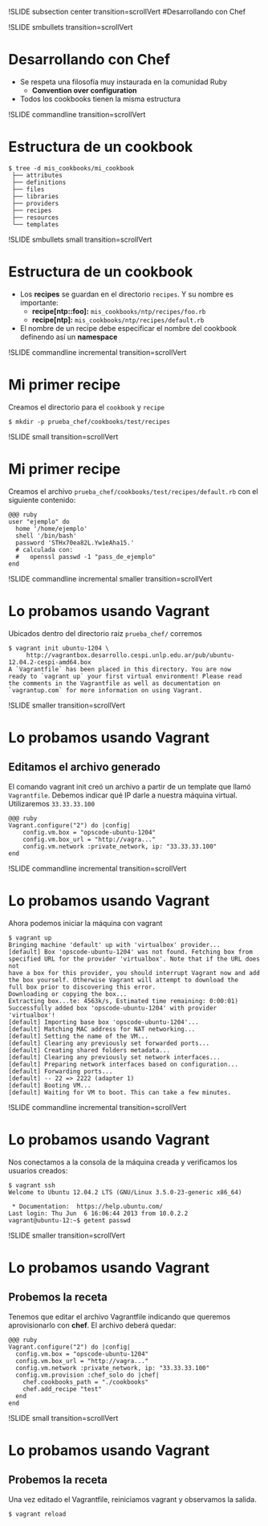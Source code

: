 !SLIDE subsection center transition=scrollVert
#Desarrollando con Chef

!SLIDE smbullets transition=scrollVert
# Desarrollando con Chef
* Se respeta una filosofía muy instaurada en la comunidad Ruby
	* **Convention over configuration**
* Todos los cookbooks tienen la misma estructura

!SLIDE commandline transition=scrollVert
# Estructura de un cookbook

	$ tree -d mis_cookbooks/mi_cookbook
	 ├── attributes
	 ├── definitions
	 ├── files
	 ├── libraries
	 ├── providers
	 ├── recipes
	 ├── resources
	 └── templates
	
!SLIDE smbullets small transition=scrollVert
# Estructura de un cookbook
* Los **recipes** se guardan en el directorio `recipes`. Y su nombre es importante:
  * **recipe[ntp::foo]:** `mis_cookbooks/ntp/recipes/foo.rb`
  * **recipe[ntp]:** `mis_cookbooks/ntp/recipes/default.rb`
* El nombre de un recipe debe especificar el nombre del cookbook definendo así un **namespace**

!SLIDE commandline incremental transition=scrollVert
# Mi primer recipe

Creamos el directorio para el `cookbook` y `recipe`
 
	$ mkdir -p prueba_chef/cookbooks/test/recipes

!SLIDE small transition=scrollVert
# Mi primer recipe

Creamos el archivo `prueba_chef/cookbooks/test/recipes/default.rb` con el siguiente contenido:

	@@@ ruby
	user "ejemplo" do
	  home '/home/ejemplo'
	  shell '/bin/bash'
	  password 'STHx70ea82L.Yw1eAha15.'
	  # calculada con: 
	  #   openssl passwd -1 "pass_de_ejemplo"
	end

!SLIDE commandline incremental smaller transition=scrollVert
# Lo probamos usando Vagrant

Ubicados dentro del directorio raiz `prueba_chef/` corremos

	$ vagrant init ubuntu-1204 \
		 http://vagrantbox.desarrollo.cespi.unlp.edu.ar/pub/ubuntu-12.04.2-cespi-amd64.box
	A `Vagrantfile` has been placed in this directory. You are now
	ready to `vagrant up` your first virtual environment! Please read
	the comments in the Vagrantfile as well as documentation on
	`vagrantup.com` for more information on using Vagrant.

!SLIDE smaller transition=scrollVert
# Lo probamos usando Vagrant

## Editamos el archivo generado
El comando vagrant init creó un archivo a partir de un template que llamó `Vagrantfile`. Debemos indicar qué IP darle a nuestra máquina virtual. Utilizaremos `33.33.33.100`

	@@@ ruby
	Vagrant.configure("2") do |config|
		config.vm.box = "opscode-ubuntu-1204"
		config.vm.box_url = "http://vagra..."
		config.vm.network :private_network, ip: "33.33.33.100"
	end

!SLIDE commandline incremental transition=scrollVert
# Lo probamos usando Vagrant

Ahora podemos iniciar la máquina con vagrant
	
	$ vagrant up
	Bringing machine 'default' up with 'virtualbox' provider...
	[default] Box 'opscode-ubuntu-1204' was not found. Fetching box from 
	specified URL for the provider 'virtualbox'. Note that if the URL does not 
	have a box for this provider, you should interrupt Vagrant now and add
	the box yourself. Otherwise Vagrant will attempt to download the
	full box prior to discovering this error.
	Downloading or copying the box...
	Extracting box...te: 4563k/s, Estimated time remaining: 0:00:01)
	Successfully added box 'opscode-ubuntu-1204' with provider 'virtualbox'!
	[default] Importing base box 'opscode-ubuntu-1204'...
	[default] Matching MAC address for NAT networking...
	[default] Setting the name of the VM...
	[default] Clearing any previously set forwarded ports...
	[default] Creating shared folders metadata...
	[default] Clearing any previously set network interfaces...
	[default] Preparing network interfaces based on configuration...
	[default] Forwarding ports...
	[default] -- 22 => 2222 (adapter 1)
	[default] Booting VM...
	[default] Waiting for VM to boot. This can take a few minutes.

!SLIDE commandline incremental transition=scrollVert
# Lo probamos usando Vagrant

Nos conectamos a la consola de la máquina creada y verificamos los usuarios
creados:

	$ vagrant ssh
	Welcome to Ubuntu 12.04.2 LTS (GNU/Linux 3.5.0-23-generic x86_64)

	 * Documentation:  https://help.ubuntu.com/
	Last login: Thu Jun  6 16:06:44 2013 from 10.0.2.2
	vagrant@ubuntu-12:~$ getent passwd 

!SLIDE smaller transition=scrollVert
# Lo probamos usando Vagrant

## Probemos la receta

Tenemos que editar el archivo Vagrantfile indicando que queremos aprovisionarlo
con **chef**. El archivo deberá quedar:

	@@@ ruby
	Vagrant.configure("2") do |config|
	  config.vm.box = "opscode-ubuntu-1204"
	  config.vm.box_url = "http://vagra..."
	  config.vm.network :private_network, ip: "33.33.33.100"
	  config.vm.provision :chef_solo do |chef|
	    chef.cookbooks_path = "./cookbooks"
	    chef.add_recipe "test"
	  end
	end

!SLIDE small transition=scrollVert
# Lo probamos usando Vagrant

## Probemos la receta

Una vez editado el Vagrantfile, reiniciamos vagrant y observamos la salida.

	$ vagrant reload
